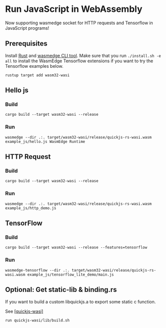 # Run JavaScript in WebAssembly

Now supporting wasmedge socket for HTTP requests and Tensorflow in JavaScript programs!

## Prerequisites

Install [Rust](https://www.rust-lang.org/tools/install) and [wasmedge CLI tool](https://github.com/WasmEdge/WasmEdge/blob/master/docs/install.md).
Make sure that you run `./install.sh -e all` to install the WasmEdge Tensorflow extensions if you want to try the Tensorflow examples below.

```shell
rustup target add wasm32-wasi
```

## Hello js

### Build

```shell
cargo build --target wasm32-wasi --release
```

### Run

```shell
wasmedge --dir .:. target/wasm32-wasi/release/quickjs-rs-wasi.wasm example_js/hello.js WasmEdge Runtime
```

## HTTP Request

### Build

```shell
cargo build --target wasm32-wasi --release
```

### Run

```shell
wasmedge --dir .:. target/wasm32-wasi/release/quickjs-rs-wasi.wasm example_js/http_demo.js
```

## TensorFlow

### Build

```shell
cargo build --target wasm32-wasi --release --features=tensorflow
```

### Run

```shell
wasmedge-tensorflow --dir .:. target/wasm32-wasi/release/quickjs-rs-wasi.wasm example_js/tensorflow_lite_demo/main.js
```

## Optional: Get static-lib & binding.rs

If you want to build a custom libquickjs.a to export some static c function.

See [[quickjs-wasi]](https://github.com/second-state/quickjs-wasi)

```shell
run quickjs-wasi/lib/build.sh
```
